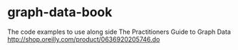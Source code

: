 # graph-data-book
The code examples to use along side The Practitioners Guide to Graph Data http://shop.oreilly.com/product/0636920205746.do
